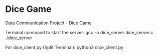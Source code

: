 # Dice Game
Data Communication Project - Dice Game 

Terminal command to start the server: gcc -o dice_server dice_server.c
./dice_server

For dice_client.py  (Split Terminal): python3 dice_client.py
